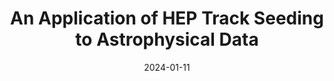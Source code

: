 ---
title: "An Application of HEP Track Seeding to Astrophysical Data"
date: 2024-01-11
venue: arXiv:2401.06011
link: https://arxiv.org/abs/2401.06011
inspire_id: 2745811
authors: Mine G\"ok\c{c}en, Maurice Garcia-Sciveres, Xiangyang Ju
bibtex: '@inproceedings{Gokcen:2024dvq,\n archiveprefix = {arXiv},\n author = {G\\"ok\\c{c}en, Mine and Garcia-Sciveres, Maurice and Ju, Xiangyang},\n eprint = {2401.06011},\n month = {1},\n primaryclass = {astro-ph.GA},\n title = {{An Application of HEP Track Seeding to Astrophysical Data}},\n year = {2024}\n}\n'
---